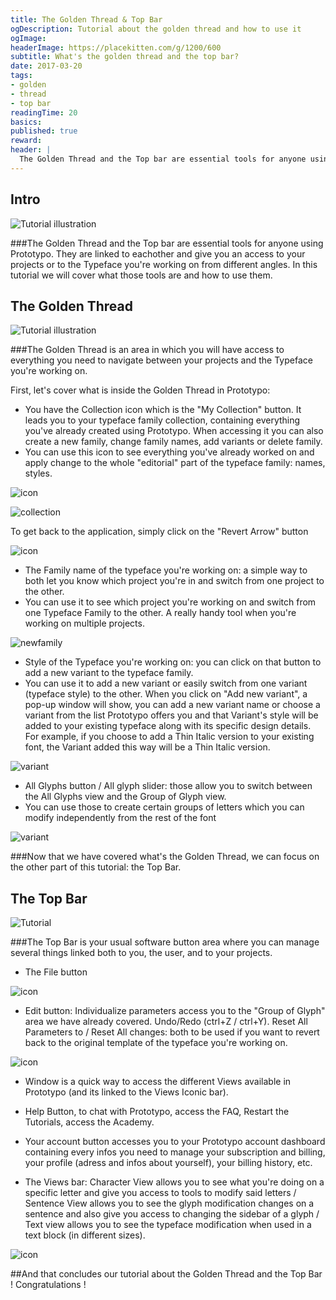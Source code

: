 ```yaml
---
title: The Golden Thread & Top Bar
ogDescription: Tutorial about the golden thread and how to use it
ogImage:
headerImage: https://placekitten.com/g/1200/600
subtitle: What's the golden thread and the top bar?
date: 2017-03-20
tags:
- golden
- thread
- top bar
readingTime: 20
basics:
published: true
reward:
header: |
  The Golden Thread and the Top bar are essential tools for anyone using Prototypo. In this tutorial we will cover what's in both those tools and how to use them.
---
```


## Intro


![Tutorial illustration](https://gifyu.com/images/goldenthreadgifcomp2.gif)


###The Golden Thread and the Top bar are essential tools for anyone using Prototypo. They are linked to eachother and give you an access to your projects or to the Typeface you're working on from different angles. In this tutorial we will cover what those tools are and how to use them.


## The Golden Thread
![Tutorial illustration](http://i.imgur.com/IA7NfHu.jpg)

###The Golden Thread is an area in which you will have access to everything you need to navigate between your projects and the Typeface you're working on.


First, let's cover what is inside the Golden Thread in Prototypo:


- You have the Collection icon  which is the "My Collection" button. It leads you to your typeface family collection, containing everything you've already created using Prototypo. When accessing it you can also create a new family, change family names, add variants or delete family.
- You can use this icon to see everything you've already worked on and apply change to the whole "editorial" part of the typeface family: names, styles.


![icon](http://i.imgur.com/fYauDKj.jpg)
 
 
![collection](https://gifyu.com/images/CollectionGif.gif)
 
 
To get back to  the application, simply click on the "Revert Arrow" button 


![icon](http://i.imgur.com/fXZkWP0.jpg)


- The Family name of the typeface you're working on: a simple way to both let you know which project you're in and switch from one project to the other.
- You can use it to see which project you're working on and switch from one Typeface Family to the other. A really handy tool when you're working on multiple projects.
  
  
![newfamily](http://m.UploadEdit.com/ba3s/1489495934142.gif)


- Style of the Typeface you're working on: you can click on that button to add a new variant to the typeface family.
- You can use it to add a new variant or easily switch from one variant (typeface style) to the other. When you click on "Add new variant", a pop-up window will show, you can add a new variant name or choose a variant from the list Prototypo offers you and that Variant's style will be added to your existing typeface along with its specific design details. For example, if you choose to add a Thin Italic version to your existing font, the Variant added this way will be a Thin Italic version.


![variant](http://m.UploadEdit.com/ba3s/1489495520336.gif)


- All Glyphs button / All glyph slider: those allow you to switch between the All Glyphs view and the Group of Glyph view.
- You can use those to create certain groups of letters which you can modify independently from the rest of the font 


![variant](http://m.UploadEdit.com/ba3s/1489496431987.gif) 

###Now that we have covered what's the Golden Thread, we can focus on the other part of this tutorial: the Top Bar.

## The Top Bar

![Tutorial](http://i.imgur.com/gsYpG5V.jpg)

###The Top Bar is your usual software button area where you can manage several things linked both to you, the user, and to your projects.
 
- The File button 

![icon](http://i.imgur.com/NQnePBs.jpg)

- Edit button: Individualize parameters access you to the "Group of Glyph" area we have already covered. Undo/Redo (ctrl+Z / ctrl+Y). Reset All Parameters to / Reset All changes: both to be used if you want to revert back to the original template of the typeface you're working on.

![icon](http://i.imgur.com/rbroGP5.jpg)


- Window is a quick way to access the different Views available in Prototypo (and its linked to the Views Iconic bar).


- Help Button, to chat with Prototypo, access the FAQ, Restart the Tutorials, access the Academy.


- Your account button accesses you to your Prototypo account dashboard containing every infos you need to manage your subscription and billing, your profile (adress and infos about yourself), your billing history, etc. 


- The Views bar: Character View allows you to see what you're doing on a specific letter and give you access to tools to modify said letters / Sentence View allows you to see the glyph modification changes on a sentence and also give you access to changing the sidebar of a glyph / Text view allows you to see  the typeface modification when used in a text block (in different sizes). 

![icon](http://m.UploadEdit.com/ba3s/1489498146563.gif)

##And that concludes our tutorial about the Golden Thread and the Top Bar ! Congratulations !

